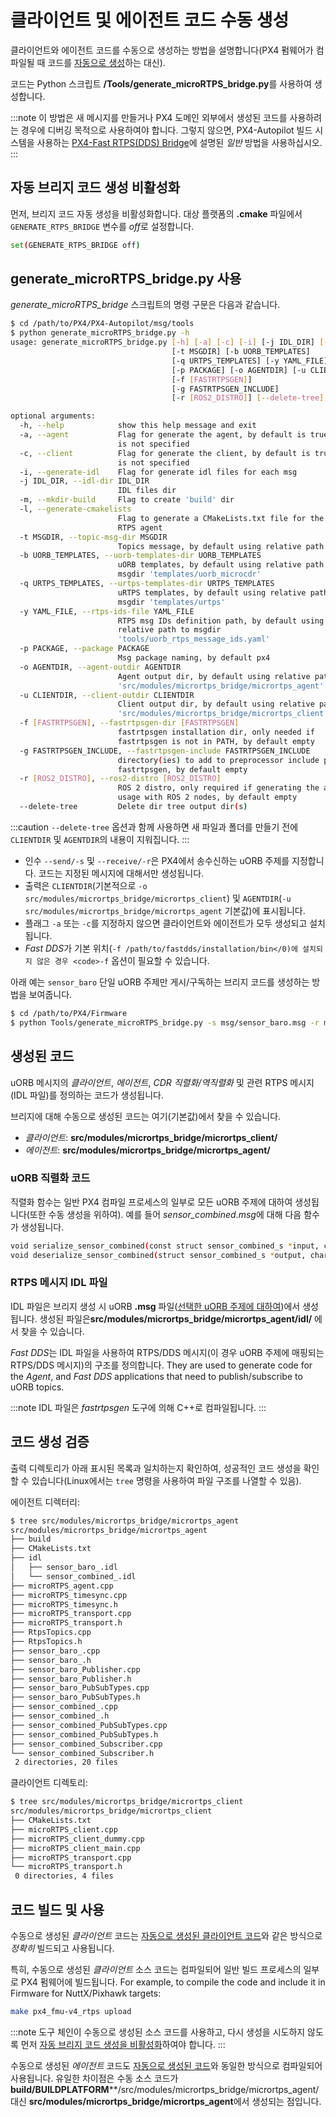 # 클라이언트 및 에이전트 코드 수동 생성

클라이언트와 에이전트 코드를 수동으로 생성하는 방법을 설명합니다(PX4 펌웨어가 컴파일될 때 코드를 [자동으로 생성](../middleware/micrortps.md)하는 대신).

코드는 Python 스크립트 **/Tools/generate_microRTPS_bridge.py**를 사용하여 생성합니다.

:::note
이 방법은 새 메시지를 만들거나 PX4 도메인 외부에서 생성된 코드를 사용하려는 경우에 디버깅 목적으로 사용하여야 합니다. 그렇지 않으면, PX4-Autopilot 빌드 시스템을 사용하는 [PX4-Fast RTPS(DDS) Bridge](../middleware/micrortps.md)에 설명된 *일반* 방법을 사용하십시오.
:::

## 자동 브리지 코드 생성 비활성화

먼저, 브리지 코드 자동 생성을 비활성화합니다. 대상 플랫폼의 **.cmake** 파일에서 `GENERATE_RTPS_BRIDGE` 변수를 *off*로 설정합니다.

```sh
set(GENERATE_RTPS_BRIDGE off)
```

## generate_microRTPS_bridge.py 사용

*generate_microRTPS_bridge* 스크립트의 명령 구문은 다음과 같습니다.

```sh
$ cd /path/to/PX4/PX4-Autopilot/msg/tools
$ python generate_microRTPS_bridge.py -h
usage: generate_microRTPS_bridge.py [-h] [-a] [-c] [-i] [-j IDL_DIR] [-m] [-l]
                                    [-t MSGDIR] [-b UORB_TEMPLATES]
                                    [-q URTPS_TEMPLATES] [-y YAML_FILE]
                                    [-p PACKAGE] [-o AGENTDIR] [-u CLIENTDIR]
                                    [-f [FASTRTPSGEN]]
                                    [-g FASTRTPSGEN_INCLUDE]
                                    [-r [ROS2_DISTRO]] [--delete-tree]

optional arguments:
  -h, --help            show this help message and exit
  -a, --agent           Flag for generate the agent, by default is true if -c
                        is not specified
  -c, --client          Flag for generate the client, by default is true if -a
                        is not specified
  -i, --generate-idl    Flag for generate idl files for each msg
  -j IDL_DIR, --idl-dir IDL_DIR
                        IDL files dir
  -m, --mkdir-build     Flag to create 'build' dir
  -l, --generate-cmakelists
                        Flag to generate a CMakeLists.txt file for the micro-
                        RTPS agent
  -t MSGDIR, --topic-msg-dir MSGDIR
                        Topics message, by default using relative path 'msg/'
  -b UORB_TEMPLATES, --uorb-templates-dir UORB_TEMPLATES
                        uORB templates, by default using relative path to
                        msgdir 'templates/uorb_microcdr'
  -q URTPS_TEMPLATES, --urtps-templates-dir URTPS_TEMPLATES
                        uRTPS templates, by default using relative path to
                        msgdir 'templates/urtps'
  -y YAML_FILE, --rtps-ids-file YAML_FILE
                        RTPS msg IDs definition path, by default using
                        relative path to msgdir
                        'tools/uorb_rtps_message_ids.yaml'
  -p PACKAGE, --package PACKAGE
                        Msg package naming, by default px4
  -o AGENTDIR, --agent-outdir AGENTDIR
                        Agent output dir, by default using relative path
                        'src/modules/micrortps_bridge/micrortps_agent'
  -u CLIENTDIR, --client-outdir CLIENTDIR
                        Client output dir, by default using relative path
                        'src/modules/micrortps_bridge/micrortps_client'
  -f [FASTRTPSGEN], --fastrtpsgen-dir [FASTRTPSGEN]
                        fastrtpsgen installation dir, only needed if
                        fastrtpsgen is not in PATH, by default empty
  -g FASTRTPSGEN_INCLUDE, --fastrtpsgen-include FASTRTPSGEN_INCLUDE
                        directory(ies) to add to preprocessor include paths of
                        fastrtpsgen, by default empty
  -r [ROS2_DISTRO], --ros2-distro [ROS2_DISTRO]
                        ROS 2 distro, only required if generating the agent for
                        usage with ROS 2 nodes, by default empty
  --delete-tree         Delete dir tree output dir(s)
```

:::caution
`--delete-tree` 옵션과 함께 사용하면 새 파일과 폴더를 만들기 전에 `CLIENTDIR` 및 `AGENTDIR`의 내용이 지워집니다.
:::

- 인수 `--send/-s` 및 `--receive/-r`은 PX4에서 송수신하는 uORB 주제를 지정합니다. 코드는 지정된 메시지에 대해서만 생성됩니다.
- 출력은 `CLIENTDIR`(기본적으로 `-o src/modules/micrortps_bridge/micrortps_client`) 및 `AGENTDIR`(`-u src/modules/micrortps_bridge/micrortps_agent` 기본값)에 표시됩니다.
- 플래그 `-a` 또는 `-c`를 지정하지 않으면 클라이언트와 에이전트가 모두 생성되고 설치됩니다.
- *Fast DDS*가 기본 위치(`-f /path/to/fastdds/installation/bin</0)에 설치되지 않은 경우 <code>-f` 옵션이 필요할 수 있습니다.

아래 예는 `sensor_baro` 단일 uORB 주제만 게시/구독하는 브리지 코드를 생성하는 방법을 보여줍니다.

```sh
$ cd /path/to/PX4/Firmware
$ python Tools/generate_microRTPS_bridge.py -s msg/sensor_baro.msg -r msg/sensor_combined.msg
```

## 생성된 코드

uORB 메시지의 *클라이언트*, *에이전트*, *CDR 직렬화/역직렬화* 및 관련 RTPS 메시지(IDL 파일)를 정의하는 코드가 생성됩니다.

브리지에 대해 수동으로 생성된 코드는 여기(기본값)에서 찾을 수 있습니다.

- *클라이언트*: **src/modules/micrortps_bridge/micrortps_client/**
- *에이전트*: **src/modules/micrortps_bridge/micrortps_agent/**


### uORB 직렬화 코드

직렬화 함수는 일반 PX4 컴파일 프로세스의 일부로 모든 uORB 주제에 대하여 생성됩니다(또한 수동 생성을 위하여). 예를 들어 *sensor_combined.msg*에 대해 다음 함수가 생성됩니다.

```sh
void serialize_sensor_combined(const struct sensor_combined_s *input, char *output, uint32_t *length, struct microCDR *microCDRWriter);
void deserialize_sensor_combined(struct sensor_combined_s *output, char *input, struct microCDR *microCDRReader);
```

### RTPS 메시지 IDL 파일

IDL 파일은 브리지 생성 시 uORB **.msg** 파일([선택한 uORB 주제에 대하여](../middleware/micrortps.md#supported-uorb-messages))에서 생성됩니다. 생성된 파일은**src/modules/micrortps_bridge/micrortps_agent/idl/** 에서 찾을 수 있습니다.

*Fast DDS*는 IDL 파일을 사용하여 RTPS/DDS 메시지(이 경우 uORB 주제에 매핑되는 RTPS/DDS 메시지)의 구조를 정의합니다. They are used to generate code for the *Agent*, and *Fast DDS* applications that need to publish/subscribe to uORB topics.

:::note IDL
파일은 *fastrtpsgen* 도구에 의해 C++로 컴파일됩니다.
:::

## 코드 생성 검증

출력 디렉토리가 아래 표시된 목록과 일치하는지 확인하여, 성공적인 코드 생성을 확인할 수 있습니다(Linux에서는 `tree` 명령을 사용하여 파일 구조를 나열할 수 있음).

에이전트 디렉터리:
```sh
$ tree src/modules/micrortps_bridge/micrortps_agent
src/modules/micrortps_bridge/micrortps_agent
├── build
├── CMakeLists.txt
├── idl
│   ├── sensor_baro_.idl
│   └── sensor_combined_.idl
├── microRTPS_agent.cpp
├── microRTPS_timesync.cpp
├── microRTPS_timesync.h
├── microRTPS_transport.cpp
├── microRTPS_transport.h
├── RtpsTopics.cpp
├── RtpsTopics.h
├── sensor_baro_.cpp
├── sensor_baro_.h
├── sensor_baro_Publisher.cpp
├── sensor_baro_Publisher.h
├── sensor_baro_PubSubTypes.cpp
├── sensor_baro_PubSubTypes.h
├── sensor_combined_.cpp
├── sensor_combined_.h
├── sensor_combined_PubSubTypes.cpp
├── sensor_combined_PubSubTypes.h
├── sensor_combined_Subscriber.cpp
└── sensor_combined_Subscriber.h
 2 directories, 20 files
```

클라이언트 디렉토리:
```sh
$ tree src/modules/micrortps_bridge/micrortps_client
src/modules/micrortps_bridge/micrortps_client
├── CMakeLists.txt
├── microRTPS_client.cpp
├── microRTPS_client_dummy.cpp
├── microRTPS_client_main.cpp
├── microRTPS_transport.cpp
└── microRTPS_transport.h
 0 directories, 4 files
```

## 코드 빌드 및 사용

수동으로 생성된 *클라이언트* 코드는 [자동으로 생성된 클라이언트 코드](../middleware/micrortps.md#client_firmware)와 같은 방식으로 *정확히* 빌드되고 사용됩니다.

특히, 수동으로 생성된 *클라이언트* 소스 코드는 컴파일되어 일반 빌드 프로세스의 일부로 PX4 펌웨어에 빌드됩니다. For example, to compile the code and include it in Firmware for NuttX/Pixhawk targets:

```sh
make px4_fmu-v4_rtps upload
```

:::note
도구 체인이 수동으로 생성된 소스 코드를 사용하고, 다시 생성을 시도하지 않도록 먼저 [자동 브리지 코드 생성을 비활성화](#disable-automatic-bridge-code-generation)하여야 합니다.
:::

수동으로 생성된 *에이전트* 코드도 [자동으로 생성된 코드](../middleware/micrortps.md#agent-in-an-offboard-fast-dds-interface-ros-independent)와 동일한 방식으로 컴파일되어 사용됩니다. 유일한 차이점은 수동 소스 코드가 <strong>build/BUILDPLATFORM</strong>**/src/modules/micrortps_bridge/micrortps_agent/ 대신 **src/modules/micrortps_bridge/micrortps_agent**에서 생성되는 점입니다.</p>
